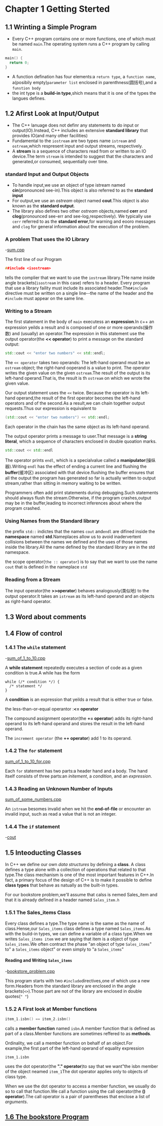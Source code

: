 # Chapter 1 Getting Sterted
## 1.1 Wrinting a Simple Program
-   Every C++ program contains one or more functions, one of which must be named `main`.The operating system runs a C++ program by calling `main`.

```cpp
main() {
  return 0;
}
```

-   A function defination has four elements:a `return type`, a `function name`, a(posibily empty)`parameter list` enclosed in parenthness(圆括号),and a `funstion body`
-   the int type is a **build-in type**,shich means that it is one of the types the langues defines.

## 1.2 Afirst Look at Input/Output

-   The C++ lanuage does not definr any statements to do input or output(IO).Instead, C++ includes an extensive **standard library** that provides IO(and many other facilities)
-   Fundamental to the `iostream` are two types name `istream` and `ostream`,which respresent input and output streams, respectively.
-   A **stream** is a sequence of characters read from or written to an IO device.The term `stream` is intended to suggest that the characters and generated,or consumed, sequentially over time.

### standard Input and Output Objects

-   To handle input,we use an object of type istream named **cin**(pronounced see-in).This object is also referred to as the **standard input**
-   For output,we use an *ostream* object named **cout**.This object is also known as the **standard output**.
-   The library also defines two other *ostream* objects,named **cerr** and **clog**(pronounced see-err and see-log,respectively). We typically use `cerr` referred to as the **standard error**,for warning and eooro messages and `clog` for general information about the execution of the problem.

### A problem That uses the IO Library

-[sum.cpp](https://github.com/chenboshuo/cpp_learning/blob/master/cpp_primer/chaper_1_getting_started/sum.cpp)

The first line of our Program

```cpp
##include <isostream>
```

tells the complier that we want to use the `iostream` library.THe name inside angle brackets(`isostream` in this case) refers to a header. Every program that use a library faility must include its associated header.The`#include` directive must be written on a single line--the name of the header and the `#include` must appear on the same line.

### Writing to a Stream
The first statement in the body of `main` executess an  **expression**.In c++ an expression yeilds a result and is composed of one or more operands(操作数) and (usually) an operator.The expression in this statement use the output operator(the **<< operator**) to print a message on the standard output:
```cpp
std::cout << "enter two numbers" << std::endl;
```
The `<< operator` takes two operands: The left-hand operand must be an `ostream` object; the right-hand ooperand is a value to print. The operator writes the given value on the given `ostream`.The result of the output is its left-hand operand.That is, the result is th `ostream` on which we wrote the given value.

Our output statement uses the `<<` twice. Because the operator is its left-hand operand,the result of the first operator becomes the left-hand operators and of the second.As a result,we can chain together output requests.Thus our expression is equivalent to
```cpp
(std::cout << "enter two numbers") << std::endl;
```

Each operator in the chain has the same object as its left-hand operand.

The output operator prints a message to user.That message is a **string literal**, which a sequence of characters enclosed in double quoation marks.
```cpp
std::cout << std::endl
```
The operator prints `endl`, which is a specialvalue called a **manipulator**(操纵器).Writing `endl` has the effect of ending a current line and flushing the **buffer**(缓冲区) associated with that device.flushing the buffer ensures that all the output the program has generated so far is actually written to output stream,rather than sitting in memory waiting to be written.

Programmers often add print statements during debugging.Such statements should always flush the stream.Otherwise, if the program crashes,output may be in the buffer,leading to incorrect inferences about where the program crashed.

### Using Names from the Standard library
the prefix `std::` indictes that the names `cout` and`endl` are difined inside the **namespace** named **std**.Nameplaces allow us to avoid inadervertent collisions between the names we defined and the uses of those names inside the library.All the name defined by the standard library are in the std namespace.

the scope operator(`the :: operator`) is to say that we want to use the name `cout` that is defined in the nameplace `std`

### Reading from a Stream
The input operator(the **>>operator**) behaves analogously(类似地) to the output operator.It takes an `istream` as its left-hand operand and an objects as right-hand operator.

## 1.3 Word about comments

## 1.4 Flow of control

### 1.4.1 The `while` statement
-[sum_of_1_to_10.cpp](./sum_of_1_to_10.cpp)

A **while statement** repeatedly executes a section of code as a given condition is true.A while has the form
```
while (/* condition */) {
  /* statement */
}
```

A **condition** is an expression that yeilds a result that is either true or false.

the less-than-or-equal operantor :**<= operator**

The compound assignment operator(the **+= operator**) adds its right-hand operand to its left-hand operand and stores the result in the left-hand operand.

The `increment operator` (the **++ operator**) add 1 to its operand.

### 1.4.2 The `for` statement
[sum_of_1_to_10_for.cpp](./sum_of_1_to_10_for.cpp)

Each `for` statement has two parts:a header hand and a body. The hand itself consists of three parts:an *initement*, a *condition*, and an *expression*.

### 1.4.3 Reading an Unknown Number of Inputs

[sum_of_some_numbers.cpp](./sum_of_some_numbers.cpp)

An `istream` besomes invalid when we hit the **end-of-file** or encounter an invalid input, such as read a value that is not an integer.

### 1.4.4 The `if` statement
-[cout](./cout.cpp)

## 1.5 Inteoducting Classes
In C++ we define our own *data structures* by defining a **class**. A class defines a type alone with a collection of operations that related to that type.The class mechanism is one of the most important features in C++.In fact, a primary focus of the design of C++ is to make it possible to define **class types** that behave as natually as the built-in types.

For our bookstore problem,we'll assume that calss is nemed Sales_item and that it is already defined in a header named `Sales_item.h`

### 1.5.1 The Sales_items Class

Every class defines a type.The type name is the same as the name of class.Hense,our `Sales_items` class defines a type named `Sales_items`.As with the build-in types, we can define a variable of a class type.When we writes
``Sales_items item``
we are saying that item is a object of type `Sales_items`.We often contract the phase "an object of type `Sales_items`" to" a `Sales_items` object" or even simply to "a `Sales_items`"


#### Reading and Writing `Sales_items`
-[bookstore_problem.cpp](./bookstore_problem.cpp)

This program starts with two `#include`directives,one of which use a new form.Headers from the standard library are enclosed in the angle brackets(`<>`).Those part are not of the library are enclosed in double  quotes(`" "`)

### 1.5.2 A First look at Member functions
```cpp
item_1.isbn() == item_2.isbn()
```
calls a **member function** named `isbn`.A member function that is defined as part of a class.Member functions are sometimes reffered to as **methods**.

Ordinality, we call a member function on behalf of an object.For example,the first part of the left-hand operand of equality expression
```
item_1.isbn
```
uses the dot operator(the **"." operator**)to say that we want"the isbn member of the object neamed `item_1`The dot operator applies only to objects of class type.

When we use the dot operator to access a member function, we usually do so to call that function.We call a function using the call operator(the **() operator**).The call operator is a pair of parentheses that enclose a list of *arguments*.

## [1.6 The bookstore Program](./bookstore_problem_.cpp)
